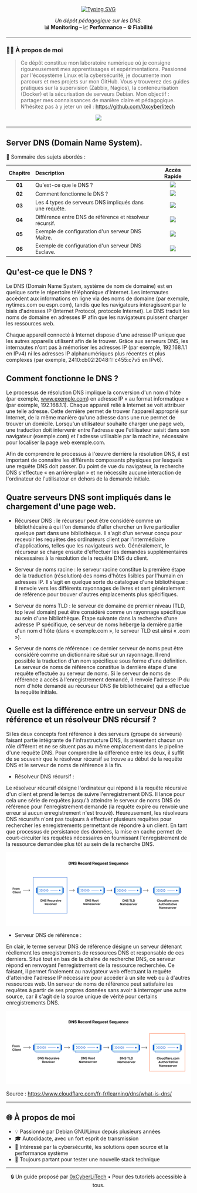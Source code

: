 <div align="center">

<a href="https://github.com/0xCyberLiTech">
  <img src="https://readme-typing-svg.herokuapp.com?font=Fira+Code&size=32&pause=1000&color=33FF33&center=true&vCenter=true&width=650&lines=ADMINISTRATION+%26+GESTION+DNS;Configurer+•+Résoudre+•+Maintenir;BIND9+•+Zonefiles+•+Records" alt="Typing SVG" />
</a>

<p align="center">
  <em>Un dépôt pédagogique sur les DNS.</em><br>
  <b>📊 Monitoring – 📈 Performance – ⚙️ Fiabilité</b>
</p>

</div>

---

### 👨‍💻 **À propos de moi**

> Ce dépôt constitue mon laboratoire numérique où je consigne rigoureusement mes apprentissages et expérimentations.
> Passionné par l'écosystème Linux et la cybersécurité, je documente mon parcours et mes projets sur mon GitHub.
> Vous y trouverez des guides pratiques sur la supervision (Zabbix, Nagios), la conteneurisation (Docker) et la sécurisation de serveurs Debian.
> Mon objectif : partager mes connaissances de manière claire et pédagogique.
> N'hésitez pas à y jeter un œil : https://github.com/0xcyberlitech

<p align="center">
  <a href="https://skillicons.dev">
    <img src="https://skillicons.dev/icons?i=linux,debian,bash,docker,nginx,grafana,prometheus,git,vim" />
  </a>
</p>

---

## Server DNS (Domain Name System).

👋 Sommaire des sujets abordés :

| Chapitre | Description | Accès Rapide |
|:---:|:---|:---:|
| **01** | Qu'est-ce que le DNS ? | [<img src="https://img.shields.io/badge/EXPLORER-brightgreen?style=for-the-badge&logo=github&logoColor=white">](#balise_01) |
| **02** | Comment fonctionne le DNS ? | [<img src="https://img.shields.io/badge/EXPLORER-brightgreen?style=for-the-badge&logo=github&logoColor=white">](#balise_02) |
| **03** | Les 4 types de serveurs DNS impliqués dans une requête. | [<img src="https://img.shields.io/badge/EXPLORER-brightgreen?style=for-the-badge&logo=github&logoColor=white">](#balise_03) |
| **04** | Différence entre DNS de référence et résolveur récursif. | [<img src="https://img.shields.io/badge/EXPLORER-brightgreen?style=for-the-badge&logo=github&logoColor=white">](#balise_04) |
| **05** | Exemple de configuration d'un serveur DNS Maître. | [<img src="https://img.shields.io/badge/EXPLORER-brightgreen?style=for-the-badge&logo=github&logoColor=white">](Exemple_server_DNS_maître.md) |
| **06** | Exemple de configuration d'un serveur DNS Esclave. | [<img src="https://img.shields.io/badge/EXPLORER-brightgreen?style=for-the-badge&logo=github&logoColor=white">](Exemple_server_DNS_esclave.md) |

<a name="balise_01"></a>
## Qu'est-ce que le DNS ?

Le DNS (Domain Name System, système de nom de domaine) est en quelque sorte le répertoire téléphonique d'Internet. Les internautes accèdent aux informations en ligne via des noms de domaine (par exemple, nytimes.com ou espn.com), tandis que les navigateurs interagissent par le biais d'adresses IP (Internet Protocol, protocole Internet). Le DNS traduit les noms de domaine en adresses IP afin que les navigateurs puissent charger les ressources web.

Chaque appareil connecté à Internet dispose d'une adresse IP unique que les autres appareils utilisent afin de le trouver. Grâce aux serveurs DNS, les internautes n'ont pas à mémoriser les adresses IP (par exemple, 192.168.1.1 en IPv4) ni les adresses IP alphanumériques plus récentes et plus complexes (par exemple, 2410:cb02:2048:1::c455:c7v5 en IPv6).

<a name="balise_02"></a>
## Comment fonctionne le DNS ?

Le processus de résolution DNS implique la conversion d'un nom d'hôte (par exemple, www.exemple.com) en adresse IP « au format informatique » (par exemple, 192.168.1.1). Chaque appareil relié à Internet se voit attribuer une telle adresse. Cette dernière permet de trouver l'appareil approprié sur Internet, de la même manière qu'une adresse dans une rue permet de trouver un domicile. Lorsqu'un utilisateur souhaite charger une page web, une traduction doit intervenir entre l'adresse que l'utilisateur saisit dans son navigateur (exemple.com) et l'adresse utilisable par la machine, nécessaire pour localiser la page web exemple.com.

Afin de comprendre le processus à l'œuvre derrière la résolution DNS, il est important de connaitre les différents composants physiques par lesquels une requête DNS doit passer. Du point de vue du navigateur, la recherche DNS s'effectue « en arrière-plan » et ne nécessite aucune interaction de l'ordinateur de l'utilisateur en dehors de la demande initiale.

<a name="balise_03"></a>
## Quatre serveurs DNS sont impliqués dans le chargement d'une page web.

- Récurseur DNS : le récurseur peut être considéré comme un bibliothécaire à qui l'on demande d'aller chercher un livre particulier quelque part dans une bibliothèque. Il s'agit d'un serveur conçu pour recevoir les requêtes des ordinateurs client par l'intermédiaire d'applications, telles que les navigateurs web. Généralement, le récurseur se charge ensuite d'effectuer les demandes supplémentaires nécessaires à la résolution de la requête DNS du client.

- Serveur de noms racine : le serveur racine constitue la première étape de la traduction (résolution) des noms d'hôtes lisibles par l'humain en adresses IP. Il s'agit en quelque sorte du catalogue d'une bibliothèque : il renvoie vers les différents rayonnages de livres et sert généralement de référence pour trouver d'autres emplacements plus spécifiques.

- Serveur de noms TLD : le serveur de domaine de premier niveau (TLD, top level domain) peut être considéré comme un rayonnage spécifique au sein d'une bibliothèque. Étape suivante dans la recherche d'une adresse IP spécifique, ce serveur de noms héberge la dernière partie d'un nom d'hôte (dans « exemple.com », le serveur TLD est ainsi « .com »).

- Serveur de noms de référence : ce dernier serveur de noms peut être considéré comme un dictionnaire situé sur un rayonnage. Il rend possible la traduction d'un nom spécifique sous forme d'une définition. Le serveur de noms de référence constitue la dernière étape d'une requête effectuée au serveur de noms. Si le serveur de noms de référence a accès à l'enregistrement demandé, il renvoie l'adresse IP du nom d'hôte demandé au récurseur DNS (le bibliothécaire) qui a effectué la requête initiale.

<a name="balise_04"></a>
## Quelle est la différence entre un serveur DNS de référence et un résolveur DNS récursif ?

Si les deux concepts font référence à des serveurs (groupe de serveurs) faisant partie intégrante de l'infrastructure DNS, ils présentent chacun un rôle différent et ne se situent pas au même emplacement dans le pipeline d'une requête DNS. Pour comprendre la différence entre les deux, il suffit de se souvenir que le résolveur récursif se trouve au début de la requête DNS et le serveur de noms de référence à la fin.

- Résolveur DNS récursif :

Le résolveur récursif désigne l'ordinateur qui répond à la requête récursive d'un client et prend le temps de suivre l'enregistrement DNS. Il lance pour cela une série de requêtes jusqu'à atteindre le serveur de noms DNS de référence pour l'enregistrement demandé (la requête expire ou renvoie une erreur si aucun enregistrement n'est trouvé). Heureusement, les résolveurs DNS récursifs n'ont pas toujours à effectuer plusieurs requêtes pour rechercher les enregistrements permettant de répondre à un client. En tant que processus de persistance des données, la mise en cache permet de court-circuiter les requêtes nécessaires en fournissant l'enregistrement de la ressource demandée plus tôt au sein de la recherche DNS.

![dns_record_request_sequence_recursive_resolver.png](./images/dns_record_request_sequence_recursive_resolver.png)

- Serveur DNS de référence :

En clair, le terme serveur DNS de référence désigne un serveur détenant réellement les enregistrements de ressources DNS et responsable de ces derniers. Situé tout en bas de la chaîne de recherche DNS, ce serveur répond en renvoyant l'enregistrement de la ressource recherchée. Ce faisant, il permet finalement au navigateur web effectuant la requête d'atteindre l'adresse IP nécessaire pour accéder à un site web ou à d'autres ressources web. Un serveur de noms de référence peut satisfaire les requêtes à partir de ses propres données sans avoir à interroger une autre source, car il s'agit de la source unique de vérité pour certains enregistrements DNS.

![dns_record_request_sequence_authoritative_nameserver.png](./images/dns_record_request_sequence_authoritative_nameserver.png)

Source : https://www.cloudflare.com/fr-fr/learning/dns/what-is-dns/

---

## 🌐 À propos de moi

- 💡 Passionné par Debian GNU/Linux depuis plusieurs années
- 🎓 Autodidacte, avec un fort esprit de transmission
- 🔐 Intéressé par la cybersécurité, les solutions open source et la performance système
- 🧪 Toujours partant pour tester une nouvelle stack technique

---

<p align="center">
  🔒 Un guide proposé par <a href="https://github.com/0xCyberLiTech">0xCyberLiTech</a> • Pour des tutoriels accessible à tous.
</p>

